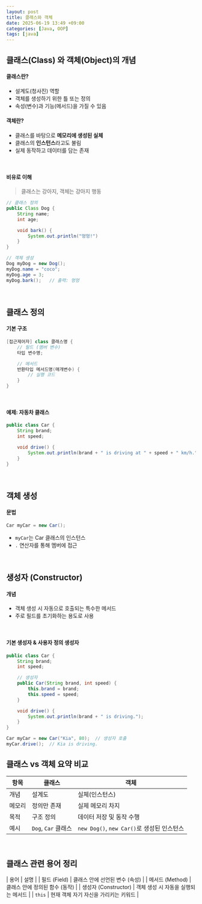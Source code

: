 ```yaml
---
layout: post
title: 클래스와 객체
date: 2025-06-19 13:49 +09:00
categories: [Java, OOP]
tags: [java]
---
```


## 클래스(Class) 와 객체(Object)의 개념

#### 클래스란?

- 설계도(청사진) 역할
- 객체를 생성하기 위한 틀 또는 정의
- 속성(변수)과 기능(메서드)을 가질 수 있음

#### 객체란?

- 클래스를 바탕으로 **메모리에 생성된 실체**
- 클래스의 **인스턴스**라고도 불림
- 실제 동작하고 데이터를 담는 존재

<br>

#### 비유로 이해

> 클래스는 강아지, 객체는 강아지 행동

```java
// 클래스 정의
public Class Dog {
    String name;
    int age;

    void bark() {
        System.out.println("멍멍!")
    }
}

// 객체 생성
Dog myDog = new Dog();
myDog.name = "coco";
myDog.age = 3;
myDog.bark();   // 출력: 멍멍
```

<br>

## 클래스 정의

#### 기본 구조

```java
[접근제어자] class 클래스명 {
    // 필드 (멤버 변수)
    타입 변수명;

    // 메서드
    반환타입 메서드명(매개변수) {
        // 실행 코드
    }
}
```

<br>

#### 예제: 자동차 클래스

```java
public class Car {
    String brand;
    int speed;

    void drive() {
        System.out.println(brand + " is driving at " + speed + " km/h.");
    }
}
```

<br>

## 객체 생성

#### 문법

```java
Car myCar = new Car();
```

- `myCar`는 Car 클래스의 인스턴스
- `.` 연산자를 통해 멤버에 접근

<br>

## 생성자 (Constructor)

#### 개념

- 객체 생성 시 자동으로 호출되는 특수한 메서드
- 주로 필드를 초기화하는 용도로 사용

<br>

#### 기본 생성자  & 사용자 정의 생성자

```java
public class Car {
    String brand;
    int speed;

    // 생성자
    public Car(String brand, int speed) {
        this.brand = brand;
        this.speed = speed;
    }

    void drive() {
        System.out.println(brand + " is driving.");
    }
}
```

```java
Car myCar = new Car("Kia", 80);  // 생성자 호출
myCar.drive();  // Kia is driving.
```

## 클래스 vs 객체 요약 비교

| 항목 | 클래스 | 객체 |
|-|-|-|
| 개념 | 설계도 | 실체(인스턴스) |
| 메모리 | 정의만 존재 | 실제 메모리 차지 |
| 목적 | 구조 정의 | 데이터 저장 및 동작 수행 |
| 예시 | `Dog`, `Car` 클래스 | `new Dog()`, `new Car()`로 생성된 인스턴스 |

<br>

## 클래스 관련 용어 정리

| 용어 | 설명 |
| 필드 (Field) | 클래스 안에 선언된 변수 (속성) |
| 메서드 (Method) | 클래스 안에 정의된 함수 (동작) |
| 생성자 (Constructor) | 객체 생성 시 자동을 실행되는 메서드 |
| `this` | 현재 객체 자기 자신을 가리키는 키워드 |



